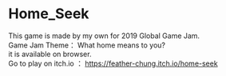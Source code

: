 # Home_Seek

This game is made by my own for 2019 Global Game Jam. </br>
Game Jam Theme： What home means to you? </br>
it is available on browser. </br>
Go to play on itch.io ： https://feather-chung.itch.io/home-seek </br>
